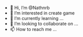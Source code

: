- 👋 Hi, I’m @Nathnrb
- 👀 I’m interested in create game
- 🌱 I’m currently learning ...
- 💞️ I’m looking to collaborate on ...
- 📫 How to reach me ...

<!---
Nathnrb/Nathnrb is a ✨ special ✨ repository because its `README.md` (this file) appears on your GitHub profile.
You can click the Preview link to take a look at your changes.
--->
